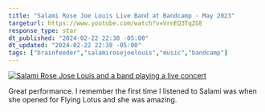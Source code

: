 ```yaml
---
title: "Salami Rose Joe Louis Live Band at Bandcamp - May 2023"
targeturl: https://www.youtube.com/watch?v=VrnEQ3TqZGE
response_type: star
dt_published: "2024-02-22 22:38 -05:00"
dt_updated: "2024-02-22 22:38 -05:00"
tags: ["brainfeeder","salamirosejoelouis","music","bandcamp"]
---
```


[![Salami Rose Jose Louis and a band playing a live concert](http://img.youtube.com/vi/VrnEQ3TqZGE/0.jpg)](https://www.youtube.com/watch?v=VrnEQ3TqZGE "Salami Rose Jose Louis and a band playing a live concert")

Great performance. I remember the first time I listened to Salami was when she opened for Flying Lotus and she was amazing. 
